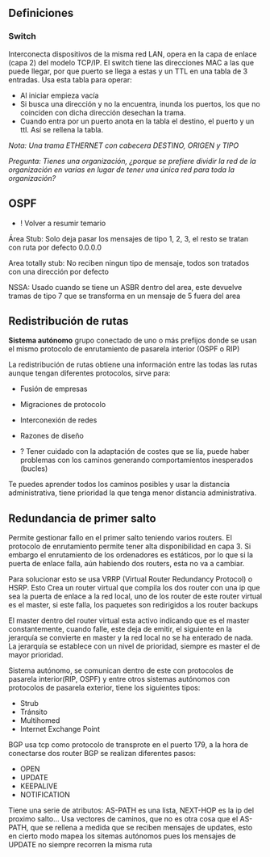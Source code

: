 ## Definiciones
### Switch
Interconecta dispositivos de la misma red LAN, opera en la capa de enlace (capa 2) del modelo TCP/IP. El switch tiene las direcciones MAC a las que puede llegar, por que puerto se llega a estas y un TTL en una tabla de 3 entradas. Usa esta tabla para operar:
+ Al iniciar empieza vacía
+ Si busca una dirección y no la encuentra, inunda los puertos, los que no coinciden con dicha dirección desechan la trama.
+ Cuando entra por un puerto anota en la tabla el destino, el puerto y un ttl. Así se rellena la tabla.

*Nota:*
*Una trama ETHERNET con cabecera DESTINO, ORIGEN y TIPO*

*Pregunta: Tienes una organización, ¿porque se prefiere dividir la red de la organización en varias en lugar de tener una única red para toda la organización?*
## OSPF
+ ! Volver a resumir temario

Área Stub: Solo deja pasar los mensajes de tipo 1, 2, 3, el resto se tratan con ruta por defecto 0.0.0.0

Area totally stub: No reciben ningun tipo de mensaje, todos son tratados con una dirección por defecto

NSSA: Usado cuando se tiene un ASBR dentro del area, este devuelve tramas de tipo 7 que se transforma en un mensaje de 5 fuera del area

## Redistribución de rutas
**Sistema autónomo** grupo conectado de uno o más prefijos donde se usan el mismo protocolo de enrutamiento de pasarela interior (OSPF o RIP)

La redistribución de rutas obtiene una información entre las todas las rutas aunque tengan diferentes protocolos, sirve para: 
+ Fusión de empresas
+ Migraciones de protocolo
+ Interconexión de redes
+ Razones de diseño

+ ? Tener cuidado con la adaptación de costes que se lía, puede haber problemas con los caminos generando comportamientos inesperados (bucles)

Te puedes aprender todos los caminos posibles y usar la distancia administrativa, tiene prioridad la que tenga menor distancia administrativa.
## Redundancia de primer salto
Permite gestionar fallo en el primer salto teniendo varios routers.
El protocolo de enrutamiento permite tener alta disponibilidad en capa 3. Si embargo el enrutamiento de los ordenadores es estáticos, por lo que si la puerta de enlace falla, aún habiendo dos routers, esta no va a cambiar.

Para solucionar esto se usa VRRP (Virtual Router Redundancy Protocol) o HSRP. Esto Crea un router virtual que compila los dos router con una ip que sea la puerta de enlace a la red local, uno de los router de este router virtual es el master, si este falla, los paquetes son redirigidos a los router backups

El master dentro del router virtual esta activo indicando que es el master constantemente, cuando falle, este deja de emitir, el siguiente en la jerarquía se convierte en master y la red local no se ha enterado de nada. La jerarquía se establece con un nivel de prioridad, siempre es master el de mayor prioridad.

Sistema autónomo, se comunican dentro de este con protocolos de pasarela interior(RIP, OSPF) y entre otros sistemas autónomos con protocolos de pasarela exterior, tiene los siguientes tipos:
+ Strub
+ Tránsito
+ Multihomed
+ Internet Exchange Point

BGP usa tcp como protocolo de transprote en el puerto 179, a la hora de conectarse dos router BGP se realizan diferentes pasos:
+ OPEN
+ UPDATE
+ KEEPALIVE
+ NOTIFICATION

Tiene una serie de atributos: AS-PATH es una lista, NEXT-HOP es la ip del proximo salto...
Usa vectores de caminos, que no es otra cosa que el AS-PATH, que se rellena a medida que se reciben mensajes de updates, esto en cierto modo mapea los sitemas autónomos pues los mensajes de UPDATE no siempre recorren la misma ruta






